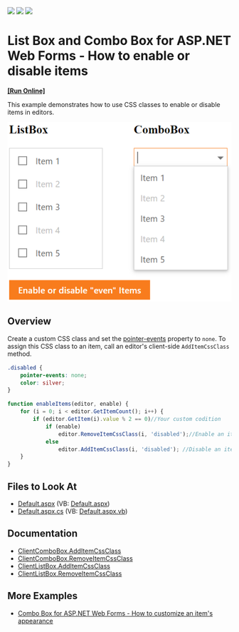 <!-- default badges list -->
![](https://img.shields.io/endpoint?url=https://codecentral.devexpress.com/api/v1/VersionRange/463091094/21.2.5%2B)
[![](https://img.shields.io/badge/Open_in_DevExpress_Support_Center-FF7200?style=flat-square&logo=DevExpress&logoColor=white)](https://supportcenter.devexpress.com/ticket/details/T1070760)
[![](https://img.shields.io/badge/📖_How_to_use_DevExpress_Examples-e9f6fc?style=flat-square)](https://docs.devexpress.com/GeneralInformation/403183)
<!-- default badges end -->
# List Box and Combo Box for ASP.NET Web Forms - How to enable or disable items
<!-- run online -->
**[[Run Online]](https://codecentral.devexpress.com/463091094/)**
<!-- run online end -->

This example demonstrates how to use CSS classes to enable or disable items in editors.

![Enable or disable items](enableDisableItems.png)

## Overview

Create a custom CSS class and set the [pointer-events](https://developer.mozilla.org/en-US/docs/Web/CSS/pointer-events) property to `none`. To assign this CSS class to an item, call an editor's client-side `AddItemCssClass` method.

```css
.disabled {
    pointer-events: none;
    color: silver;
}
```

```js
function enableItems(editor, enable) {
    for (i = 0; i < editor.GetItemCount(); i++) {
        if (editor.GetItem(i).value % 2 == 0)//Your custom codition
            if (enable)
                editor.RemoveItemCssClass(i, 'disabled');//Enable an item
            else
                editor.AddItemCssClass(i, 'disabled'); //Disable an item
    }
}
```

## Files to Look At

* [Default.aspx](./CS/Solution/Default.aspx) (VB: [Default.aspx](./VB/Solution/Default.aspx))
* [Default.aspx.cs](./CS/Solution/Default.aspx.cs) (VB: [Default.aspx.vb](./VB/Solution/Default.aspx.vb))

## Documentation

* [ClientComboBox.AddItemCssClass](https://docs.devexpress.com/AspNet/js-ASPxClientComboBox.AddItemCssClass(index-className))
* [ClientComboBox.RemoveItemCssClass](https://docs.devexpress.com/AspNet/js-ASPxClientComboBox.RemoveItemCssClass(index-className))
* [ClientListBox.AddItemCssClass](https://docs.devexpress.com/AspNet/js-ASPxClientListBox.AddItemCssClass(index-className))
* [ClientListBox.RemoveItemCssClass](https://docs.devexpress.com/AspNet/js-ASPxClientListBox.RemoveItemCssClass(index-className))

## More Examples

* [Combo Box for ASP.NET Web Forms - How to customize an item's appearance](https://github.com/DevExpress-Examples/asp-net-web-forms-combo-box-customize-item-appearance)
